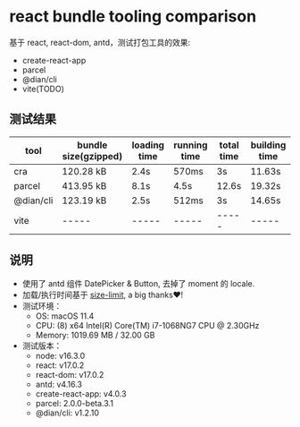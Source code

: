 # react bundle tooling comparison

基于 react, react-dom, antd，测试打包工具的效果:
* create-react-app
* parcel
* @dian/cli
* vite(TODO)

## 测试结果

tool | bundle size(gzipped) | loading time | running time | total time | building time
----- | ----- | ----- | ----- | ----- | -----
cra | 120.28 kB | 2.4s | 570ms | 3s | 11.63s
parcel | 413.95 kB | 8.1s | 4.5s | 12.6s | 19.32s
@dian/cli | 123.19 kB | 2.5s | 512ms | 3s | 14.65s
vite | ----- | ----- | ----- | ----- | -----

## 说明


* 使用了 antd 组件 DatePicker & Button, 去掉了 moment 的 locale.
* 加载/执行时间基于 [size-limit](https://github.com/ai/size-limit), a big thanks❤️!
* 测试环境：
    * OS: macOS 11.4
    * CPU: (8) x64 Intel(R) Core(TM) i7-1068NG7 CPU @ 2.30GHz
    * Memory: 1019.69 MB / 32.00 GB
* 测试版本：
    * node: v16.3.0
    * react: v17.0.2
    * react-dom: v17.0.2
    * antd: v4.16.3
    * create-react-app: v4.0.3
    * parcel: 2.0.0-beta.3.1
    * @dian/cli: v1.2.10
